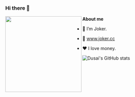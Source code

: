 ### Hi there 👋

<img src="https://i.imgur.com/kdKhgx6.gif" width="240px" align="left">

**About me**

- 🤡 I’m Joker.

- 🔗 www.joker.cc

- ❤️ I love money.

![Dusai's GitHub stats](https://github-readme-stats.vercel.app/api?username=zhufacai&show_icons=true&theme=radical)
